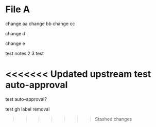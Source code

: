 # File A

<redacted>

change aa
change bb
change cc

change d

change e

test notes 2
3
test

<<<<<<< Updated upstream
test auto-approval
=======
test auto-approval?

test gh label removal
>>>>>>> Stashed changes
